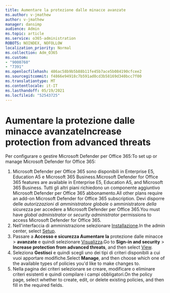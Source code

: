 ```yaml
---
title: Aumentare la protezione dalle minacce avanzate
ms.author: v-jmathew
author: v-jmathew
manager: dansimp
audience: Admin
ms.topic: article
ms.service: o365-administration
ROBOTS: NOINDEX, NOFOLLOW
localization_priority: Normal
ms.collection: Adm_O365
ms.custom:
- "9000760"
- "7391"
ms.openlocfilehash: 486ac58b9b5b88b11fe45b7ace5b084190cfcee2
ms.sourcegitcommit: f4866e94918c7b591ad0cd3b58169d340bcc7f00
ms.translationtype: MT
ms.contentlocale: it-IT
ms.lasthandoff: 05/19/2021
ms.locfileid: "52543725"
---
```

# <a name="increase-protection-from-advanced-threats"></a><span data-ttu-id="ea157-102">Aumentare la protezione dalle minacce avanzate</span><span class="sxs-lookup"><span data-stu-id="ea157-102">Increase protection from advanced threats</span></span>

<span data-ttu-id="ea157-103">Per configurare o gestire Microsoft Defender per Office 365:</span><span class="sxs-lookup"><span data-stu-id="ea157-103">To set up or manage Microsoft Defender for Office 365:</span></span>

1. <span data-ttu-id="ea157-104">Microsoft Defender per Office 365 sono disponibili in Enterprise E5, Education A5 e Microsoft 365 Business.</span><span class="sxs-lookup"><span data-stu-id="ea157-104">Microsoft Defender for Office 365 features are available in Enterprise E5, Education A5, and Microsoft 365 Business.</span></span> <span data-ttu-id="ea157-105">Tutti gli altri piani richiedono un componente aggiuntivo Microsoft Defender per Office 365 abbonamento.</span><span class="sxs-lookup"><span data-stu-id="ea157-105">All other plans require an add-on Microsoft Defender for Office 365 subscription.</span></span> <span data-ttu-id="ea157-106">Devi disporre delle *autorizzazioni di amministratore globale* o amministratore *della* sicurezza per accedere a Microsoft Defender per Office 365.</span><span class="sxs-lookup"><span data-stu-id="ea157-106">You must have *global administrator* or *security administrator* permissions to access Microsoft Defender for Office 365.</span></span>
2. <span data-ttu-id="ea157-107">Nell'interfaccia di amministrazione selezionare [Installazione](https://go.microsoft.com/fwlink/p/?linkid=2075721).</span><span class="sxs-lookup"><span data-stu-id="ea157-107">In the admin center, select [Setup](https://go.microsoft.com/fwlink/p/?linkid=2075721).</span></span>
3. <span data-ttu-id="ea157-108">Passare a **Accesso e sicurezza Aumentare la** protezione dalle minacce  >  **avanzate** e quindi selezionare [Visualizza](https://go.microsoft.com/fwlink/?linkid=2109302).</span><span class="sxs-lookup"><span data-stu-id="ea157-108">Go to **Sign-in and security** > **Increase protection from advanced threats**, and then select [View](https://go.microsoft.com/fwlink/?linkid=2109302).</span></span>
4. <span data-ttu-id="ea157-109">Seleziona **Gestisci** e quindi scegli uno dei tipi di criteri disponibili a cui vuoi apportare modifiche.</span><span class="sxs-lookup"><span data-stu-id="ea157-109">Select **Manage**, and then choose which one of the available types of policies you'd like to make changes to.</span></span>
5. <span data-ttu-id="ea157-110">Nella pagina dei criteri selezionare se creare, modificare o eliminare criteri esistenti e quindi compilare i campi obbligatori.</span><span class="sxs-lookup"><span data-stu-id="ea157-110">On the policy page, select whether to create, edit, or delete existing policies, and then fill in the required fields.</span></span>
